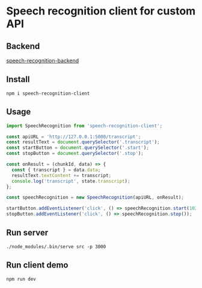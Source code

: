 # Speech recognition client for custom API

## Backend
[speech-recognition-backend](https://github.com/maksimkunaev/speech-recognition-backend)

## Install 

`npm i speech-recognition-client`


## Usage

```javascript
import SpeechRecognition from 'speech-recognition-client';

const apiURL = 'http://127.0.0.1:5000/transcript';
const resultText = document.querySelector('.transcript');
const startButton = document.querySelector('.start');
const stopButton = document.querySelector('.stop');

const onResult = (chunkId, data) => {
  const { transcript } = data.data;
  resultText.textContent += transcript;
  console.log('transcript', state.transcript);
};

const speechRecognition = new SpeechRecognition(apiURL, onResult);

startButton.addEventListener('click', () => speechRecognition.start(1024 * 2)); // send request to API every 2 seconds
stopButton.addEventListener('click', () => speechRecognition.stop());
```

## Run server

`./node_modules/.bin/serve src -p 3000`

## Run client demo

`npm run dev`
